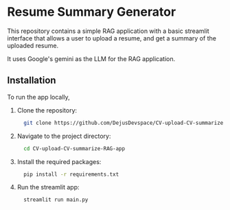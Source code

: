 # Resume Summary Generator 
This repository contains a simple RAG application with a basic streamlit interface that allows a user to upload
a resume, and get a summary of the uploaded resume.

It uses Google's gemini as the LLM for the RAG application.

## Installation
To run the app locally, 
1. Clone the repository:

    ```sh
      git clone https://github.com/DejusDevspace/CV-upload-CV-summarize-RAG-app.git
    ```
2. Navigate to the project directory:

    ```sh
      cd CV-upload-CV-summarize-RAG-app
    ```
3. Install the required packages:

    ```sh
      pip install -r requirements.txt
    ````
4. Run the streamlit app:

    ```sh
      streamlit run main.py
    ```
